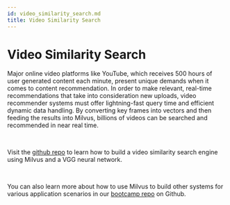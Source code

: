 ```yaml
---
id: video_similarity_search.md
title: Video Similarity Search
---
```


# Video Similarity Search

Major online video platforms like YouTube, which receives 500 hours of user generated content each minute, present unique demands when it comes to content recommendation. In order to make relevant, real-time recommendations that take into consideration new uploads, video recommender systems must offer lightning-fast query time and efficient dynamic data handling. By converting key frames into vectors and then feeding the results into Milvus, billions of videos can be searched and recommended in near real time.

<br/>

Visit the [github repo](https://github.com/milvus-io/bootcamp/tree/master/solutions/video_similarity_search) to learn how to build a video similarity search engine using Milvus and a VGG neural network.

<br/>

You can also learn more about how to use Milvus to build other systems for various application scenarios in our [bootcamp repo](https://github.com/milvus-io/bootcamp) on Github.
